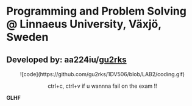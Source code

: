 # Programming and Problem Solving @ Linnaeus University, Växjö, Sweden
## Developed by: aa224iu/[gu2rks](https://github.com/gu2rks)


<p align="center">
 ![code](https://github.com/gu2rks/1DV506/blob/LAB2/coding.gif) 


<center>ctrl+c, ctrl+v if u wannna fail on the exam !!</center>
</p>

**GLHF**
